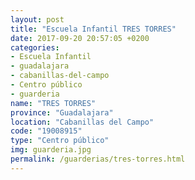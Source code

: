 ```yaml
---
layout: post
title: "Escuela Infantil TRES TORRES"
date: 2017-09-20 20:57:05 +0200
categories:
- Escuela Infantil
- guadalajara
- cabanillas-del-campo
- Centro público
- guarderia
name: "TRES TORRES"
province: "Guadalajara"
location: "Cabanillas del Campo"
code: "19008915"
type: "Centro público"
img: guarderia.jpg
permalink: /guarderias/tres-torres.html
---
```

